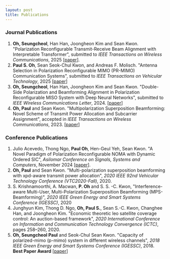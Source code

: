 ```yaml
---
layout: post
title: Publications
---
```


### Journal Publications
1. **Oh, Seungcheol**, Han Han, Joongheon Kim and Sean Kwon. "Polarization Reconfigurable Transmit-Receive Beam Alignment with Interpretable Transformer", submitted to *IEEE Transactions on Wireless Communications*, 2025 [[paper](https://arxiv.org/abs/2508.12298)].
2. **Paul S. Oh**, Sean Seok-Chul Kwon, and Andreas F. Molisch. "Antenna Selection in Polarization Reconfigurable MIMO (PR-MIMO) Communication Systems", submitted to *IEEE Transactions on Vehicular Technology*, 2025 [[paper](https://arxiv.org/abs/2112.00931)]
3. **Oh, Seungcheol**, Han Han, Joongheon Kim and Sean Kwon. "Double-Side Polarization and Beamforming Alignment in Polarization Reconfigurable MISO System with Deep Neural Networks", submitted to *IEEE Wireless Communications Letter*, 2024. [[paper](https://arxiv.org/abs/2409.20065)]
4. **Oh, Paul** and Sean Kwon. "Multipolarization Superposition Beamforming: Novel Scheme of Transmit Power Allocation and Subcarrier Assignment", accepted in *IEEE Transactions on Wireless Communications*, 2023. [[paper](https://arxiv.org/abs/2404.02757)]

### Conference Publications
1. Julio Acevedo, Thong Ngo, **Paul Oh**, Hen-Geul Yeh, Sean Kwon. "A Novel Paradigm of Polarization Reconfigurable NOMA with Dynamic Ordered SIC", *Asilomar Conference on Signals, Systems and Computers*, November 2024 [[paper](https://openreview.net/pdf?id=lgUtpDo06w)].
2. **Oh, Paul** and Sean Kwon. "Multi-polarization superposition beamforming with xpd-aware transmit power allocation", *2020 IEEE 92nd Vehicular Technology Conference (VTC2020-Fall)*, 2020.
3. S. Krishnamoorthi, A. Macwan, **P. Oh** and S. S. -C. Kwon, "Interference-aware Multi-User, Multi-Polarization Superposition Beamforming (MPS-Beamforming)", *2020 IEEE Green Energy and Smart Systems Conference (IGESSC)*, 2020
4. Junghyun Kim, Thong D. Ngo, **Oh, Paul S.**, Sean S.-C. Kwon, Changhee Han, and Joongheon Kim. "Economic theoretic leo satellite coverage control: An auction-based framework", *2020 International Conference on Information and Communication Technology Convergence (ICTC)*, pages 258–260, 2020.
5. **Oh, Seungcheol Paul** and Seok-Chul Sean Kwon. "Capacity of polarized-mimo (p-mimo) system in different wireless channels", *2018 IEEE Green Energy and Smart Systems Conference (IGESSC)*, 2018. **Best Paper Award** [[paper](https://openreview.net/pdf?id=pZPZl7hRRk)]


